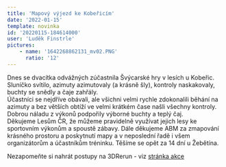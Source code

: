 ```yaml
---
title: 'Mapový výjezd ke Kobeřicím'
date: '2022-01-15'
template: novinka
id: '20220115-184614000'
user: 'Luděk Finstrle'
pictures:
    - name: '1642268862131_mv02.PNG'
      ratio: '12'
---
```

Dnes se dvacítka odvážných zúčastnila Švýcarské hry v lesích u Kobeřic. Sluníčko svítilo, azimuty azimutovaly (a krásně šly), kontroly naskakovaly, buchty se snědly a čaje zahřály.  
Účastníci se nejdříve obávali, ale všichni velmi rychle zdokonalili běhání na azimuty a bez větších obtíží ve velmi krátkém čase našli všechny kontroly. Dobrou náladu z výkonů podpořily výborné buchty a teplý čaj.  
Děkujeme Lesům ČR, že můžeme pravidelně využívat jejich lesy ke sportovním výkonům a spoustě zábavy. Dále děkujeme ABM za zmapování krásného prostoru a poskytnutí mapy a v neposlední řadě i všem organizátorům a účastníkům tréninku. Těšíme se opět za 14 dní u Žebětína.

Nezapomeňte si nahrát postupy na 3DRerun - viz [stránka akce](https://zabiny.club/data/events/2022/2022-race_1704)
